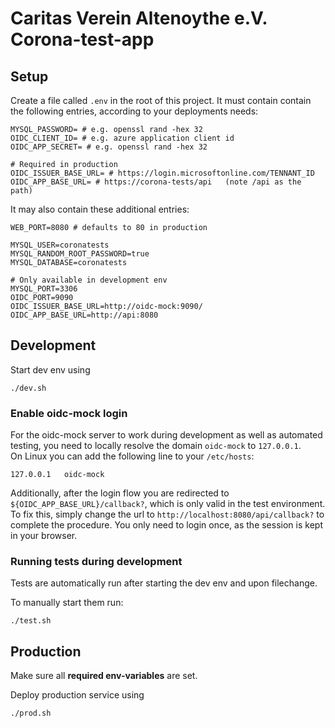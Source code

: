 # Caritas Verein Altenoythe e.V. Corona-test-app

## Setup
Create a file called `.env` in the root of this project.
It must contain contain the following entries, according to your deployments needs:

```shell
MYSQL_PASSWORD= # e.g. openssl rand -hex 32
OIDC_CLIENT_ID= # e.g. azure application client id
OIDC_APP_SECRET= # e.g. openssl rand -hex 32

# Required in production
OIDC_ISSUER_BASE_URL= # https://login.microsoftonline.com/TENNANT_ID
OIDC_APP_BASE_URL= # https://corona-tests/api   (note /api as the path)
```

It may also contain these additional entries:
```shell
WEB_PORT=8080 # defaults to 80 in production

MYSQL_USER=coronatests
MYSQL_RANDOM_ROOT_PASSWORD=true
MYSQL_DATABASE=coronatests

# Only available in development env
MYSQL_PORT=3306
OIDC_PORT=9090
OIDC_ISSUER_BASE_URL=http://oidc-mock:9090/
OIDC_APP_BASE_URL=http://api:8080
```

## Development
Start dev env using

```shell
./dev.sh
```

### Enable oidc-mock login
For the oidc-mock server to work during development as well as automated testing, you need to locally resolve the domain `oidc-mock` to `127.0.0.1`.\
On Linux you can add the following line to your `/etc/hosts`:
```shell
127.0.0.1   oidc-mock
```
Additionally, after the login flow you are redirected to `${OIDC_APP_BASE_URL}/callback?`, which is only valid in the test environment. To fix this, simply change the url to `http://localhost:8080/api/callback?` to complete the procedure. You only need to login once, as the session is kept in your browser.

### Running tests during development
Tests are automatically run after starting the dev env and upon filechange.

To manually start them run:
```shell
./test.sh
```

## Production
Make sure all **required env-variables** are set.

Deploy production service using

```shell
./prod.sh
```
